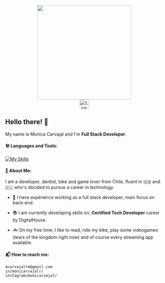 <div id="header" align="center">
  <img src="https://i.pinimg.com/originals/4e/a6/7f/4ea67f666a6c9a7b217e2010d5bca1e9.png" width="300"/>
</div>
<div id="badges" align="center">
  <a href="https://www.linkedin.com/in/monicarvajalr/">
    <img src="https://cdn-icons-png.flaticon.com/256/174/174857.png" width="30" alt="LinkedIn Badge"/>
  </a>
</div>

## Hello there! 👋

My name is Monica Carvajal and I'm **Full Stack Developer**.
  
#### 🛠️ Languages and Tools:

[![My Skills](https://skillicons.dev/icons?i=html,css,django,docker,git,github,fastapi,js,py,ts,vscode,wordpress)](https://skillicons.dev)

#### 👾 About Me:
I am a developer, dentist, bike and game lover from Chile, fluent in :uk: and :chile: who's decided to pursue a career in technology. 

- 🔭 I have experience working as a full stack developer, main focus on back-end.
  
- 📚 I am currently developing skills on: **Certified Tech Developer** career by DigitalHouse.

- 🚲 On my free time, I like to read, ride my bike, play some videogames (tears of the kingdom right now) and of course every streaming app available.

#### 📬 How to reach me:

`mcarvajalrm@gmail.com`<br> 
`in/monicarvajalr/`<br> 
`instagram/monicarvajal/`

  

